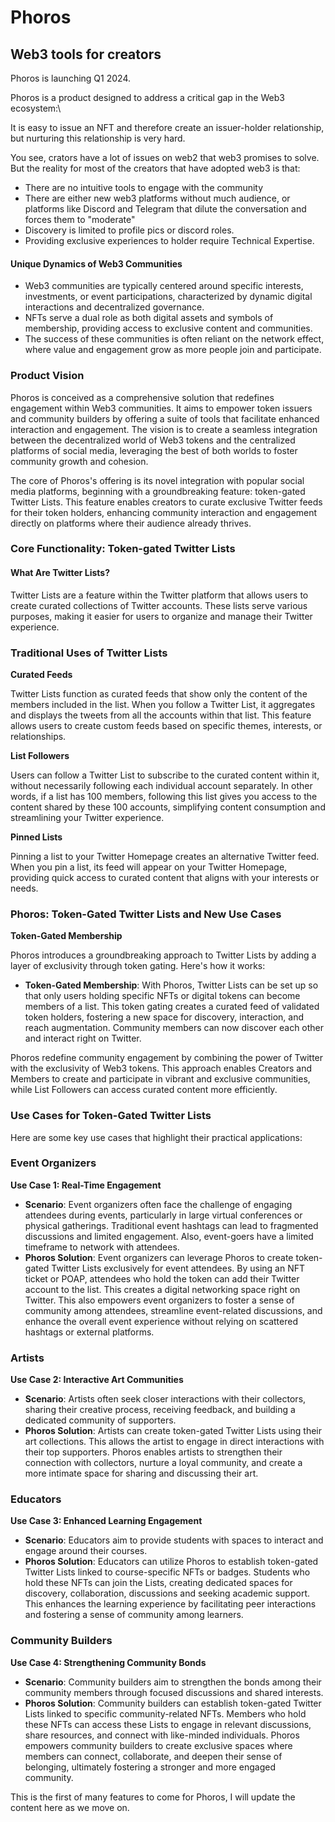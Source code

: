 # Phoros

## **Web3 tools for creators**

Phoros is launching Q1 2024.&#x20;

Phoros is a product designed to address a critical gap in the Web3 ecosystem:\


It is easy to issue an NFT and  therefore create an issuer-holder relationship, but nurturing this relationship is very hard. &#x20;

You see, crators have a lot of issues on web2 that web3 promises to solve. But the reality for most of the creators that have adopted web3 is that:

* There are no intuitive tools to engage with the community
* There are either new web3 platforms without much audience, or platforms like Discord and Telegram that dilute the conversation and forces them to "moderate"
* Discovery is limited to profile pics or discord roles.&#x20;
* Providing exclusive experiences to holder require Technical Expertise.&#x20;



#### **Unique Dynamics of Web3 Communities**

* Web3 communities are typically centered around specific interests, investments, or event participations, characterized by dynamic digital interactions and decentralized governance.
* NFTs serve a dual role as both digital assets and symbols of membership, providing access to exclusive content and communities.
* The success of these communities is often reliant on the network effect, where value and engagement grow as more people join and participate.

### **Product Vision**

Phoros is conceived as a comprehensive solution that redefines engagement within Web3 communities. It aims to empower token issuers and community builders by offering a suite of tools that facilitate enhanced interaction and engagement. The vision is to create a seamless integration between the decentralized world of Web3 tokens and the centralized platforms of social media, leveraging the best of both worlds to foster community growth and cohesion.

The core of Phoros's offering is its novel integration with popular social media platforms, beginning with a groundbreaking feature: token-gated Twitter Lists. This feature enables creators to curate exclusive Twitter feeds for their token holders, enhancing community interaction and engagement directly on platforms where their audience already thrives.

### **Core Functionality: Token-gated Twitter Lists**

#### What Are Twitter Lists?

Twitter Lists are a feature within the Twitter platform that allows users to create curated collections of Twitter accounts. These lists serve various purposes, making it easier for users to organize and manage their Twitter experience.

### Traditional Uses of Twitter Lists

**Curated Feeds**

Twitter Lists function as curated feeds that show only the content of the members included in the list. When you follow a Twitter List, it aggregates and displays the tweets from all the accounts within that list. This feature allows users to create custom feeds based on specific themes, interests, or relationships.

**List Followers**

Users can follow a Twitter List to subscribe to the curated content within it, without necessarily following each individual account separately. In other words, if a list has 100 members, following this list gives you access to the content shared by these 100 accounts, simplifying content consumption and streamlining your Twitter experience.

**Pinned Lists**

Pinning a list to your Twitter Homepage creates an alternative Twitter feed. When you pin a list, its feed will appear on your Twitter Homepage, providing quick access to curated content that aligns with your interests or needs.

### Phoros: Token-Gated Twitter Lists and New Use Cases

**Token-Gated Membership**

Phoros introduces a groundbreaking approach to Twitter Lists by adding a layer of exclusivity through token gating. Here's how it works:

* **Token-Gated Membership**: With Phoros, Twitter Lists can be set up so that only users holding specific NFTs or digital tokens can become members of a list. This token gating creates a curated feed of validated token holders, fostering a new space for discovery, interaction, and reach augmentation. Community members can now discover each other and interact right on Twitter.

Phoros redefine community engagement by combining the power of Twitter with the exclusivity of Web3 tokens. This approach enables Creators and Members to create and participate in vibrant and exclusive communities, while List Followers can access curated content more efficiently.

### Use Cases for Token-Gated Twitter Lists

Here are some key use cases that highlight their practical applications:

### Event Organizers

**Use Case 1: Real-Time Engagement**

* **Scenario**: Event organizers often face the challenge of engaging attendees during events, particularly in large virtual conferences or physical gatherings. Traditional event hashtags can lead to fragmented discussions and limited engagement. Also, event-goers have a limited timeframe to network with attendees.
* **Phoros Solution**: Event organizers can leverage Phoros to create token-gated Twitter Lists exclusively for event attendees. By using an NFT ticket or POAP, attendees who hold the token can add their Twitter account to the list. This creates a digital networking space right on Twitter. This also empowers event organizers to foster a sense of community among attendees, streamline event-related discussions, and enhance the overall event experience without relying on scattered hashtags or external platforms.

### Artists

**Use Case 2: Interactive Art Communities**

* **Scenario**: Artists often seek closer interactions with their collectors, sharing their creative process, receiving feedback, and building a dedicated community of supporters.
* **Phoros Solution**: Artists can create token-gated Twitter Lists using their art collections. This allows the artist to engage in direct interactions with their top supporters. Phoros enables artists to strengthen their connection with collectors, nurture a loyal community, and create a more intimate space for sharing and discussing their art.

### Educators

**Use Case 3: Enhanced Learning Engagement**

* **Scenario**: Educators aim to provide students with spaces to interact and engage around their courses.&#x20;
* **Phoros Solution**: Educators can utilize Phoros to establish token-gated Twitter Lists linked to course-specific NFTs or badges. Students who hold these NFTs can join the Lists, creating dedicated spaces for discovery, collaboration, discussions and seeking academic support. This enhances the learning experience by facilitating peer interactions and fostering a sense of community among learners.&#x20;

### Community Builders

**Use Case 4: Strengthening Community Bonds**

* **Scenario**: Community builders aim to strengthen the bonds among their community members through focused discussions and shared interests.
* **Phoros Solution**: Community builders can establish token-gated Twitter Lists linked to specific community-related NFTs. Members who hold these NFTs can access these Lists to engage in relevant discussions, share resources, and connect with like-minded individuals. Phoros empowers community builders to create exclusive spaces where members can connect, collaborate, and deepen their sense of belonging, ultimately fostering a stronger and more engaged community.

This is the first of many features to come for Phoros, I will update the content here as we move on.&#x20;
